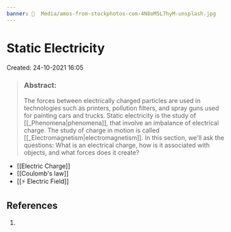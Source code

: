 ```yaml
---
banner: 📼  Media/amos-from-stockphotos-com-4N8oM5L7hyM-unsplash.jpg
---
```

# Static Electricity
Created: 24-10-2021 16:05

> ### **Abstract:**
> The forces between electrically charged particles are used in technologies such as printers, pollution filters, and spray guns used for painting cars and trucks. Static electricity is the study of [[_Phenomena|phenomena]], that involve an imbalance of electrical charge. The study of charge in motion is called [[_Electromagnetism|electromagnetism]]. In this section, we'll ask the questions: What is an electrical charge, how is it associated with objects, and what forces does it create?

*  [[Electric Charge]]
*  [[Coulomb's law]]
*  [[⚡️ Electric Field]]

## References
1. 